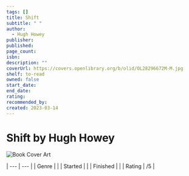 ```yaml
---
tags: []
title: Shift
subtitle: " "
author:
  - Hugh Howey
publisher: 
published: 
page_count: 
isbn: 
description: ""
coverUrl: https://covers.openlibrary.org/b/olid/OL28296672M-M.jpg
shelf: to-read
owned: false
start_date: 
end_date: 
rating: 
recommended_by: 
created: 2023-03-14
---
```


# Shift by Hugh Howey

![Book Cover Art](https://covers.openlibrary.org/b/olid/OL28296672M-M.jpg)


| --- | --- |
| Genre |  |
| Started |  |
| Finished |  |
| Rating | /5 |


